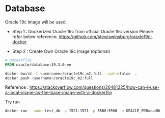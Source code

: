 # Database 
Oracle 19c Image will be used.

- Step 1 : Dockerized Oracle 19c from official Oracle 19c version
Please refer below reference:
https://github.com/steveswinsburg/oracle19c-docker

- Step 2 : Create Own Oracle 19c Image (optional)
```Dockerfile
# Dockerfile
FROM oracle/database:19.3.0-ee
```

```bash
docker build -t <username>/oracle19c_m2:full --pull=false  . 
docker push <username>/oracle19c_m2:full
```
Reference : https://stackoverflow.com/questions/20481225/how-can-i-use-a-local-image-as-the-base-image-with-a-dockerfile

Try run
```bash
docker run --name test_db -p 1521:1521 -p 5500:5500 -e ORACLE_PDB=cad003 -e ORACLE_PWD=In4IimWl -e INIT_SGA_SIZE=3000 -e INIT_PGA_SIZE=1000 -v /opt/oracle/oradata -d <username>/oracle19c_m2:full
```